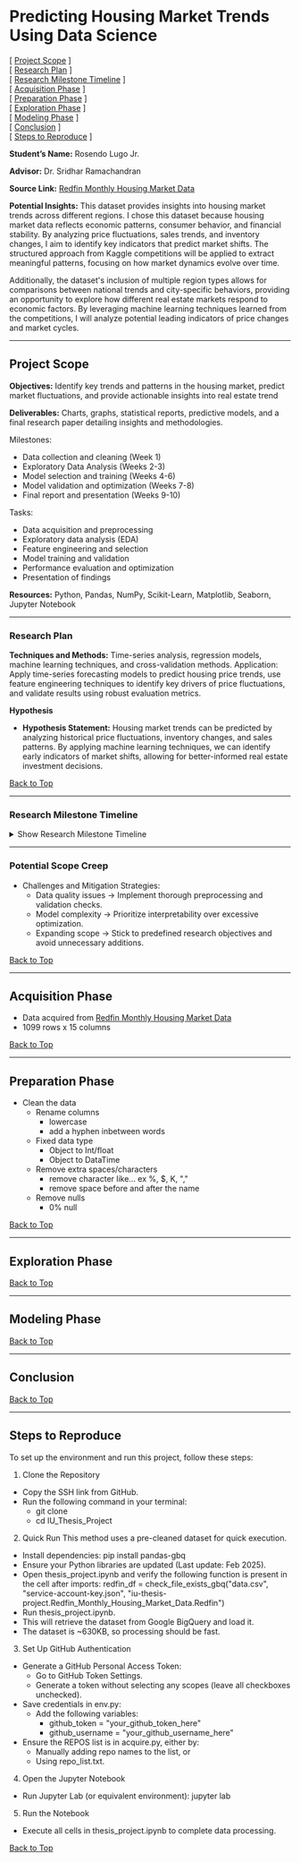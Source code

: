 # Predicting Housing Market Trends Using Data Science

[ [Project Scope](#project-scope) ]  
[ [Research Plan](#research-plan) ]  
[ [Research Milestone Timeline](#research-milestone-timeline) ]  
[ [Acquisition Phase](#acquisition-phase) ]  
[ [Preparation Phase](#preparation-phase) ]  
[ [Exploration Phase](#exploration-phase) ]  
[ [Modeling Phase](#modeling-phase) ]  
[ [Conclusion](#conclusion) ]  
[ [Steps to Reproduce](#steps-to-reproduce) ]


**Student’s Name:** Rosendo Lugo Jr.

**Advisor:** Dr. Sridhar Ramachandran

**Source Link:** <a href="https://www.redfin.com/news/data-center/" target="_blank">Redfin Monthly Housing Market Data</a>   

**Potential Insights:** This dataset provides insights into housing market trends across different regions. I chose this dataset because housing market data reflects economic patterns, consumer behavior, and financial stability. By analyzing price fluctuations, sales trends, and inventory changes, I aim to identify key indicators that predict market shifts. The structured approach from Kaggle competitions will be applied to extract meaningful patterns, focusing on how market dynamics evolve over time.     

Additionally, the dataset's inclusion of multiple region types allows for comparisons between national trends and city-specific behaviors, providing an opportunity to explore how different real estate markets respond to economic factors. By leveraging machine learning techniques learned from the competitions, I will analyze potential leading indicators of price changes and market cycles.

---
## Project Scope
**Objectives:** Identify key trends and patterns in the housing market, predict market fluctuations, and provide actionable insights into real estate trend      

**Deliverables:** Charts, graphs, statistical reports, predictive models, and a final research paper detailing insights and methodologies.      

Milestones:      
- Data collection and cleaning (Week 1)    
- Exploratory Data Analysis (Weeks 2-3)    
- Model selection and training (Weeks 4-6)     
- Model validation and optimization (Weeks 7-8)    
- Final report and presentation (Weeks 9-10)     

Tasks:       
- Data acquisition and preprocessing      
- Exploratory data analysis (EDA)      
- Feature engineering and selection      
- Model training and validation      
- Performance evaluation and optimization     
- Presentation of findings      

**Resources:** Python, Pandas, NumPy, Scikit-Learn, Matplotlib, Seaborn, Jupyter Notebook  
    
---
### Research Plan
**Techniques and Methods:** Time-series analysis, regression models, machine learning techniques, and cross-validation methods.
Application: Apply time-series forecasting models to predict housing price trends, use feature engineering techniques to identify key drivers of price fluctuations, and validate results using robust evaluation metrics.      

**Hypothesis**
- **Hypothesis Statement:** Housing market trends can be predicted by analyzing historical price fluctuations, inventory changes, and sales patterns. By applying machine learning techniques, we can identify early indicators of market shifts, allowing for better-informed real estate investment decisions.

[Back to Top](#predicting-housing-market-trends-using-data-science)
    
---
### Research Milestone Timeline
<details>
  <summary>Show Research Milestone Timeline</summary>
    
#### **Week 1:**    
- **Tasks:**  
  - Collect and download the dataset.  
  - Perform initial data cleaning and preprocessing.  
- **Goal:** Establish a clean and structured dataset ready for exploratory analysis.  

#### **Week 2:**    
- **Tasks:**  
  - Conduct exploratory data analysis (EDA).  
  - Generate visualizations to understand market trends.  
- **Goal:** Identify key patterns and trends in housing data.  

#### **Week 3:**    
- **Tasks:**  
  - Perform feature engineering.  
  - Handle missing values and outliers.  
- **Goal:** Prepare a well-structured dataset for modeling.  

#### **Week 4:**   
- **Tasks:**  
  - Select baseline models for initial testing.  
  - Train and evaluate simple models.  
- **Goal:** Identify the best initial modeling approach.  

#### **Week 5:**    
- **Tasks:**  
  - Experiment with advanced models, including ensemble learning.  
  - Tune hyperparameters for improved performance.  
- **Goal:** Optimize predictive models for accuracy and robustness.  

#### **Week 6:**    
- **Tasks:**  
  - Implement time-series forecasting techniques.  
  - Compare results against baseline models.  
- **Goal:** Refine models based on forecasting effectiveness.  

#### **Week 7:**    
- **Tasks:**  
  - Validate models using cross-validation techniques.  
  - Ensure stability and reliability of predictions.  
- **Goal:** Improve generalizability of the final models.  

#### **Week 8:**    
- **Tasks:**  
  - Interpret model predictions.  
  - Extract actionable insights from the analysis.  
- **Goal:** Understand key factors driving housing market trends.  

#### **Week 9:**    
- **Tasks:**  
  - Finalize all results and conclusions.  
  - Start drafting the final report.  
- **Goal:** Synthesize research findings into a structured format.  

#### **Week 10:**    
- **Tasks:**  
  - Complete and refine the final report.  
  - Prepare any necessary visual presentations.  
- **Goal:** Submit a well-documented research project with clear insights.  

</details>

---
### Potential Scope Creep
- Challenges and Mitigation Strategies: 
    - Data quality issues → Implement thorough preprocessing and validation checks.       
    - Model complexity → Prioritize interpretability over excessive optimization.       
    - Expanding scope → Stick to predefined research objectives and avoid unnecessary additions.  
    
[Back to Top](#predicting-housing-market-trends-using-data-science)

---
    
## Acquisition Phase
- Data acquired from <a href="https://www.redfin.com/news/data-center/" target="_blank">Redfin Monthly Housing Market Data</a>
- 1099 rows x 15 columns
    
[Back to Top](#predicting-housing-market-trends-using-data-science)
    
---
## Preparation Phase
- Clean the data
    - Rename columns
        - lowercase
        - add a hyphen inbetween words
    - Fixed data type
        - Object to Int/float
        - Object to DataTime
    - Remove extra spaces/characters
        - remove character like... ex %, $, K, ","
        - remove space before and after the name
    - Remove nulls
        - 0% null
    
[Back to Top](#predicting-housing-market-trends-using-data-science)
    
---
## Exploration Phase

    
[Back to Top](#predicting-housing-market-trends-using-data-science)
    
---
## Modeling Phase


[Back to Top](#predicting-housing-market-trends-using-data-science)
    
---
## Conclusion


[Back to Top](#predicting-housing-market-trends-using-data-science)
    
---
## Steps to Reproduce

To set up the environment and run this project, follow these steps:

1. Clone the Repository
- Copy the SSH link from GitHub.
- Run the following command in your terminal:
    - git clone <SSH link/>
    - cd IU_Thesis_Project
2. Quick Run
This method uses a pre-cleaned dataset for quick execution.
- Install dependencies: pip install pandas-gbq
- Ensure your Python libraries are updated (Last update: Feb 2025).
- Open thesis_project.ipynb and verify the following function is present in the cell after imports: 
    redfin_df = check_file_exists_gbq("data.csv", "service-account-key.json", "iu-thesis-project.Redfin_Monthly_Housing_Market_Data.Redfin")
- Run thesis_project.ipynb.
- This will retrieve the dataset from Google BigQuery and load it.
- The dataset is ~630KB, so processing should be fast.
3. Set Up GitHub Authentication
- Generate a GitHub Personal Access Token:
    - Go to GitHub Token Settings.
    - Generate a token without selecting any scopes (leave all checkboxes unchecked).
- Save credentials in env.py:
    - Add the following variables:
        - github_token = "your_github_token_here"
        - github_username = "your_github_username_here"
- Ensure the REPOS list is in acquire.py, either by:
    - Manually adding repo names to the list, or
    - Using repo_list.txt.
4. Open the Jupyter Notebook
- Run Jupyter Lab (or equivalent environment):
    jupyter lab
5.  Run the Notebook
- Execute all cells in thesis_project.ipynb to complete data processing.
    
[Back to Top](#predicting-housing-market-trends-using-data-science)